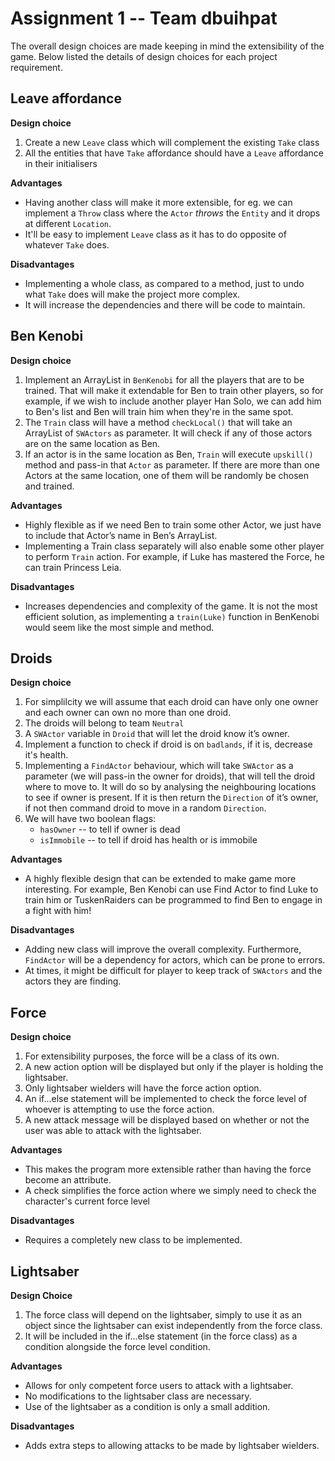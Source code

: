 # Assignment 1 -- Team **dbuihpat**

The overall design choices are made keeping in mind the extensibility of the game.
Below listed the details of design choices for each project requirement.

## Leave affordance

**Design choice**
1. Create a new `Leave` class which will complement the existing `Take` class
2. All the entities that have `Take` affordance should have a `Leave` affordance in their initialisers

**Advantages**
- Having another class will make it more extensible, for eg. we can implement a `Throw` class where the `Actor` *throws* the `Entity` and it drops at different `Location`.
- It'll be easy to implement `Leave` class as it has to do opposite of whatever `Take` does.

**Disadvantages**
- Implementing a whole class, as compared to a method, just to undo what `Take` does will make the project more complex.
- It will increase the dependencies and there will be code to maintain.

## Ben Kenobi
**Design choice**
1. Implement an ArrayList in `BenKenobi` for all the players that are to be trained. That will make it extendable for Ben to train other players, so for example, if we wish to include another player Han Solo, we can add him to Ben's list and Ben will train him when they're in the same spot.
2. The `Train` class will have a method `checkLocal()` that will take an ArrayList of `SWActors` as parameter. It will check if any of those actors are on the same location as Ben.
3. If an actor is in the same location as Ben, `Train` will execute `upskill()` method and pass-in that `Actor` as parameter. If there are more than one Actors at the same location, one of them will be randomly be chosen and trained.

**Advantages**
- Highly flexible as if we need Ben to train some other Actor, we just have to include that Actor’s name in Ben’s ArrayList. 
- Implementing a Train class separately will also enable some other player to perform `Train` action. For example, if Luke has mastered the Force, he can train Princess Leia.

**Disadvantages**
- Increases dependencies and complexity of the game. It is not the most efficient solution, as implementing a `train(Luke)` function in BenKenobi would seem like the most simple and  method.


## Droids


**Design choice**

1. For simplilcity we will assume that each droid can have only one owner and each owner can own no more than one droid.
2. The droids will belong to team `Neutral`
3. A `SWActor` variable in `Droid` that will let the droid know it’s owner.
4. Implement a function to check if droid is on `badlands`, if it is, decrease it's health.
5. Implementing a `FindActor` behaviour, which will take `SWActor` as a parameter (we will pass-in the owner for droids), that will tell the droid where to move to. It will do so by analysing the neighbouring locations to see if owner is present. If it is then return the `Direction` of it’s owner, if not then command droid to move in a random `Direction`.
6. We will have two boolean flags:
    - `hasOwner` -- to tell if owner is dead 
    - `isImmobile` -- to tell if droid has health or is immobile


**Advantages**
- A highly flexible design that can be extended to make game more interesting. For example, Ben Kenobi can use Find Actor to find Luke to train him or TuskenRaiders can be programmed to find Ben to engage in a fight with him!

**Disadvantages**

- Adding new class will improve the overall complexity. Furthermore, `FindActor` will be a dependency for actors, which can be prone to errors.
-  At times, it might be difficult for player to keep track of `SWActors` and the actors they are finding.


## Force
**Design choice**
1. For extensibility purposes, the force will be a class of its own. 
2. A new action option will be displayed but only if the player is holding the lightsaber.
3. Only lightsaber wielders will have the force action option.
4. An if...else statement will be implemented to check the force level of whoever is attempting to use the force action.
5. A new attack message will be displayed based on whether or not the user was able to attack with the lightsaber.


**Advantages**
- This makes the program more extensible rather than having the force become an attribute.
- A check simplifies the force action where we simply need to check the character's current force level 

**Disadvantages**
- Requires a completely new class to be implemented. 


## Lightsaber
**Design Choice**
1. The force class will depend on the lightsaber, simply to use it as an object since the lightsaber can exist independently from the force class.
2. It will be included in the if...else statement (in the force class) as a condition alongside the force level condition. 

**Advantages**
- Allows for only competent force users to attack with a lightsaber.
- No modifications to the lightsaber class are necessary.
- Use of the lightsaber as a condition is only a small addition. 

**Disadvantages**
- Adds extra steps to allowing attacks to be made by lightsaber wielders. 